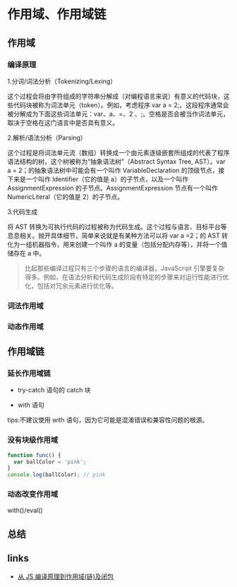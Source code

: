 # 作用域、作用域链

## 作用域

### 编译原理

1.分词/词法分析（Tokenizing/Lexing）

这个过程会将由字符组成的字符串分解成（对编程语言来说）有意义的代码块，这些代码块被称为词法单元（token）。例如，考虑程序 var a = 2;。这段程序通常会被分解成为下面这些词法单元：var、a、=、2 、;。空格是否会被当作词法单元，取决于空格在这门语言中是否具有意义。

2.解析/语法分析（Parsing）

这个过程是将词法单元流（数组）转换成一个由元素逐级嵌套所组成的代表了程序语法结构的树。这个树被称为“抽象语法树”（Abstract Syntax Tree, AST）。var a = 2；的抽象语法树中可能会有一个叫作 VariableDeclaration 的顶级节点，接下来是一个叫作 Identifier（它的值是 a）的子节点，以及一个叫作 AssignmentExpression 的子节点。AssignmentExpression 节点有一个叫作 NumericLiteral（它的值是 2）的子节点。

3.代码生成

将 AST 转换为可执行代码的过程被称为代码生成。这个过程与语言、目标平台等息息相关。抛开具体细节，简单来说就是有某种方法可以将 var a =2；的 AST 转化为一组机器指令，用来创建一个叫作 a 的变量（包括分配内存等），并将一个值储存在 a 中。

> 比起那些编译过程只有三个步骤的语言的编译器，JavaScript 引擎要复杂得多。例如，在语法分析和代码生成阶段有特定的步骤来对运行性能进行优化，包括对冗余元素进行优化等。

### 词法作用域

### 动态作用域

## 作用域链

### 延长作用域链

- try-catch 语句的 catch 块

- with 语句

tips:不建议使用 with 语句，因为它可能是混淆错误和兼容性问题的根源。

### 没有块级作用域

```javascript
function func() {
  var ballColor = 'pink';
}
console.log(ballColor); // pink
```

### 动态改变作用域

with()/eval()

## 总结

## links

- [从 JS 编译原理到作用域(链)及闭包](https://juejin.im/post/6844903814231916557)
